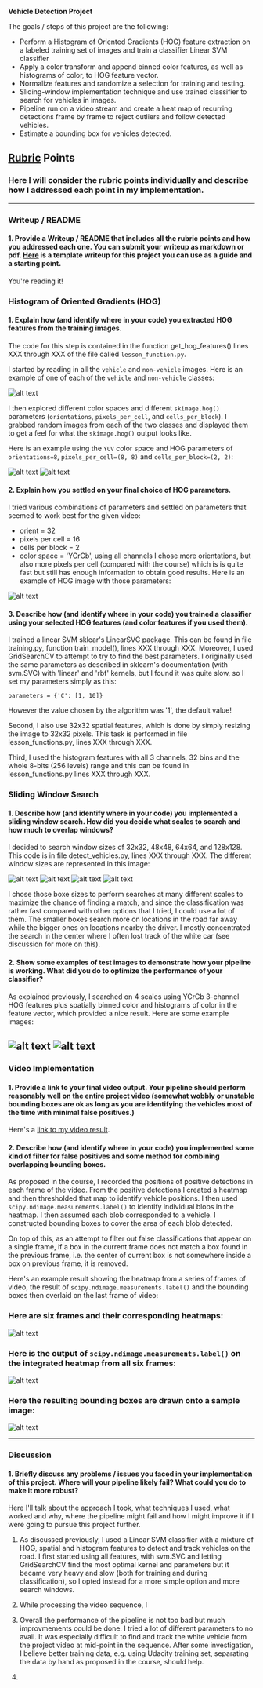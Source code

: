 **Vehicle Detection Project**

The goals / steps of this project are the following:

* Perform a Histogram of Oriented Gradients (HOG) feature extraction on a labeled training set of images and train a classifier Linear SVM classifier
* Apply a color transform and append binned color features, as well as histograms of color, to HOG feature vector. 
* Normalize features and randomize a selection for training and testing.
* Sliding-window implementation technique and use trained classifier to search for vehicles in images.
* Pipeline run on a video stream and create a heat map of recurring detections frame by frame to reject outliers and follow detected vehicles.
* Estimate a bounding box for vehicles detected.

[//]: # (Image References)
[image1]: ./examples/car-not-car.png
[image2]: ./examples/Car_features.png
[image3]: ./examples/Not-Car_features.png
[image4]: ./examples/YCrCb_HOG.png
[image5]: ./examples/32x32.png
[image6]: ./examples/48x48.png
[image7]: ./examples/64x64.png
[image8]: ./examples/128x128.png
[image9]: ./examples/all_windows.png
[image10]: ./examples/all_windows.png
[image11]: ./examples/heat_map.png
[image12]: ./examples/labels.png
[image13]: ./examples/final_boxes.png
[video1]: ./project_video.mp4

## [Rubric](https://review.udacity.com/#!/rubrics/513/view) Points
### Here I will consider the rubric points individually and describe how I addressed each point in my implementation.  

---
### Writeup / README

#### 1. Provide a Writeup / README that includes all the rubric points and how you addressed each one.  You can submit your writeup as markdown or pdf.  [Here](https://github.com/udacity/CarND-Vehicle-Detection/blob/master/writeup_template.md) is a template writeup for this project you can use as a guide and a starting point.  

You're reading it!

### Histogram of Oriented Gradients (HOG)

#### 1. Explain how (and identify where in your code) you extracted HOG features from the training images.

The code for this step is contained in the function get_hog_features() lines XXX through XXX of the file called `lesson_function.py`.

I started by reading in all the `vehicle` and `non-vehicle` images.  Here is an example of one of each of the `vehicle` and `non-vehicle` classes:

![alt text][image1]

I then explored different color spaces and different `skimage.hog()` parameters (`orientations`, `pixels_per_cell`, and `cells_per_block`).  I grabbed random images from each of the two classes and displayed them to get a feel for what the `skimage.hog()` output looks like.

Here is an example using the `YUV` color space and HOG parameters of `orientations=8`, `pixels_per_cell=(8, 8)` and `cells_per_block=(2, 2)`:


![alt text][image2]
![alt text][image3]

#### 2. Explain how you settled on your final choice of HOG parameters.

I tried various combinations of parameters and settled on parameters that seemed to work best for the given video: 
- orient = 32
- pixels per cell = 16
- cells per block = 2
- color space = 'YCrCb', using all channels
I chose more orientations, but also more pixels per cell (compared with the course) which is is quite fast but still has enough information to obtain good results. Here is an example of HOG image with those parameters:

![alt text][image4]


#### 3. Describe how (and identify where in your code) you trained a classifier using your selected HOG features (and color features if you used them).

I trained a linear SVM sklear's LinearSVC package. This can be found in file training.py, function train_model(), lines XXX through XXX. Moreover, I used GridSearchCV to attempt to try to find the best parameters. I originally used the same parameters as described in sklearn's documentation (with svm.SVC) with 'linear' and 'rbf' kernels, but I found it was quite slow, so I set my parameters simply as this:
```
parameters = {'C': [1, 10]}
```
However the value chosen by the algorithm was '1', the default value!

Second, I also use 32x32 spatial features, which is done by simply resizing the image to 32x32 pixels. This task is performed in file lesson_functions.py, lines XXX through XXX.

Third, I used the histogram features with all 3 channels, 32 bins and the whole 8-bits (256 levels) range and this can be found in lesson_functions.py lines XXX through XXX.

### Sliding Window Search

#### 1. Describe how (and identify where in your code) you implemented a sliding window search.  How did you decide what scales to search and how much to overlap windows?

I decided to search window sizes of 32x32, 48x48, 64x64, and 128x128. This code is in file detect_vehicles.py, lines XXX through XXX. The different window sizes are represented in this image:

![alt text][image5]
![alt text][image6]
![alt text][image7]
![alt text][image8]

I chose those boxe sizes to perform searches at many different scales to maximize the chance of finding a match, and since the classification was rather fast compared with other options that I tried, I could use a lot of them. The smaller boxes search more on locations in the road far away while the bigger ones on locations nearby the driver. I mostly concentrated the search in the center where I often lost track of the white car (see discussion for more on this).

#### 2. Show some examples of test images to demonstrate how your pipeline is working.  What did you do to optimize the performance of your classifier?

As explained previously, I searched on 4 scales using YCrCb 3-channel HOG features plus spatially binned color and histograms of color in the feature vector, which provided a nice result.  Here are some example images:

![alt text][image9]
![alt text][image10]
---

### Video Implementation

#### 1. Provide a link to your final video output.  Your pipeline should perform reasonably well on the entire project video (somewhat wobbly or unstable bounding boxes are ok as long as you are identifying the vehicles most of the time with minimal false positives.)
Here's a [link to my video result](./project_video.mp4).


#### 2. Describe how (and identify where in your code) you implemented some kind of filter for false positives and some method for combining overlapping bounding boxes.

As proposed in the course, I recorded the positions of positive detections in each frame of the video. From the positive detections I created a heatmap and then thresholded that map to identify vehicle positions. I then used `scipy.ndimage.measurements.label()` to identify individual blobs in the heatmap. I then assumed each blob corresponded to a vehicle. I constructed bounding boxes to cover the area of each blob detected.

On top of this, as an attempt to filter out false classifications that appear on a single frame, if a box in the current frame does not match a box found in the previous frame, i.e. the center of current box is not somewhere inside a box on previous frame, it is removed.

Here's an example result showing the heatmap from a series of frames of video, the result of `scipy.ndimage.measurements.label()` and the bounding boxes then overlaid on the last frame of video:

### Here are six frames and their corresponding heatmaps:

![alt text][image11]

### Here is the output of `scipy.ndimage.measurements.label()` on the integrated heatmap from all six frames:
![alt text][image12]

### Here the resulting bounding boxes are drawn onto a sample image:
![alt text][image13]



---

### Discussion

#### 1. Briefly discuss any problems / issues you faced in your implementation of this project.  Where will your pipeline likely fail?  What could you do to make it more robust?

Here I'll talk about the approach I took, what techniques I used, what worked and why, where the pipeline might fail and how I might improve it if I were going to pursue this project further.

1. As discussed previously, I used a Linear SVM classifier with a mixture of HOG, spatial and histogram features to detect and track vehicles on the road. I first started using all features, with svm.SVC and letting GridSearchCV find the most optimal kernel and parameters but it became very heavy and slow (both for training and during classification), so I opted instead for a more simple option and more search windows.

3. While processing the video sequence, I 

2. Overall the performance of the pipeline is not too bad but much improvmements could be done. I tried a lot of different parameters to no avail. It was especially difficult to find and track the white vehicle from the project video at mid-point in the sequence. After some investigation, I believe better training data, e.g. using Udacity training set, separating the data by hand as proposed in the course, should help. 

3. 
